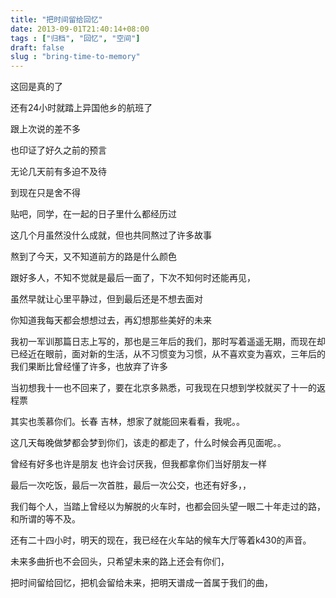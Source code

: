 ```yaml
---
title: "把时间留给回忆"
date: 2013-09-01T21:40:14+08:00
tags : ["归档", "回忆", "空间"]
draft: false
slug : "bring-time-to-memory"
---
```


这回是真的了 

还有24小时就踏上异国他乡的航班了



跟上次说的差不多 

也印证了好久之前的预言

无论几天前有多迫不及待

到现在只是舍不得

贴吧，同学，在一起的日子里什么都经历过



这几个月虽然没什么成就，但也共同熬过了许多故事

熬到了今天，又不知道前方的路是什么颜色



跟好多人，不知不觉就是最后一面了，下次不知何时还能再见，

虽然早就让心里平静过，但到最后还是不想去面对

你知道我每天都会想想过去，再幻想那些美好的未来



我初一军训那篇日志上写的，那也是三年后的我们，那时写着遥遥无期，而现在却已经近在眼前，面对新的生活，从不习惯变为习惯，从不喜欢变为喜欢，三年后的我们果断比曾经懂了许多，也放弃了许多



当初想我十一也不回来了，要在北京多熟悉，可我现在只想到学校就买了十一的返程票

其实也羡慕你们。长春 吉林，想家了就能回来看看，我呢。。



这几天每晚做梦都会梦到你们，该走的都走了，什么时候会再见面呢。。

曾经有好多也许是朋友 也许会讨厌我，但我都拿你们当好朋友一样



最后一次吃饭，最后一次首胜，最后一次公交，也还有好多，，



我们每个人，当踏上曾经以为解脱的火车时，也都会回头望一眼二十年走过的路，和所谓的等不及。



还有二十四小时，明天的现在，我已经在火车站的候车大厅等着k430的声音。

未来多曲折也不会回头，只希望未来的路上还会有你们，

把时间留给回忆，把机会留给未来，把明天谱成一首属于我们的曲，